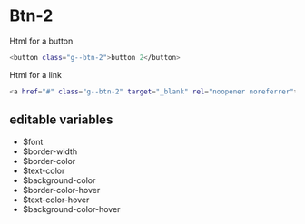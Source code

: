 # Btn-2

Html for a button

```sh
<button class="g--btn-2">button 2</button>
```

Html for a link

```sh
<a href="#" class="g--btn-2" target="_blank" rel="noopener noreferrer">button 2</a>
```

## editable variables
- $font
- $border-width
- $border-color
- $text-color
- $background-color
- $border-color-hover
- $text-color-hover
- $background-color-hover